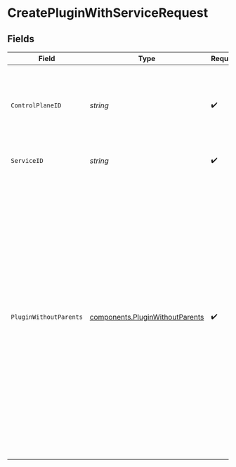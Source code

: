 # CreatePluginWithServiceRequest


## Fields

| Field                                                                                                                                                                                                                                                                                                                        | Type                                                                                                                                                                                                                                                                                                                         | Required                                                                                                                                                                                                                                                                                                                     | Description                                                                                                                                                                                                                                                                                                                  | Example                                                                                                                                                                                                                                                                                                                      |
| ---------------------------------------------------------------------------------------------------------------------------------------------------------------------------------------------------------------------------------------------------------------------------------------------------------------------------- | ---------------------------------------------------------------------------------------------------------------------------------------------------------------------------------------------------------------------------------------------------------------------------------------------------------------------------- | ---------------------------------------------------------------------------------------------------------------------------------------------------------------------------------------------------------------------------------------------------------------------------------------------------------------------------- | ---------------------------------------------------------------------------------------------------------------------------------------------------------------------------------------------------------------------------------------------------------------------------------------------------------------------------- | ---------------------------------------------------------------------------------------------------------------------------------------------------------------------------------------------------------------------------------------------------------------------------------------------------------------------------- |
| `ControlPlaneID`                                                                                                                                                                                                                                                                                                             | *string*                                                                                                                                                                                                                                                                                                                     | :heavy_check_mark:                                                                                                                                                                                                                                                                                                           | The UUID of your control plane. This variable is available in the Konnect manager.                                                                                                                                                                                                                                           | 9524ec7d-36d9-465d-a8c5-83a3c9390458                                                                                                                                                                                                                                                                                         |
| `ServiceID`                                                                                                                                                                                                                                                                                                                  | *string*                                                                                                                                                                                                                                                                                                                     | :heavy_check_mark:                                                                                                                                                                                                                                                                                                           | ID of the Service to lookup                                                                                                                                                                                                                                                                                                  | 7fca84d6-7d37-4a74-a7b0-93e576089a41                                                                                                                                                                                                                                                                                         |
| `PluginWithoutParents`                                                                                                                                                                                                                                                                                                       | [components.PluginWithoutParents](../../models/components/pluginwithoutparents.md)                                                                                                                                                                                                                                           | :heavy_check_mark:                                                                                                                                                                                                                                                                                                           | Description of new Plugin for creation                                                                                                                                                                                                                                                                                       | {<br/>"config": {<br/>"anonymous": null,<br/>"hide_credentials": false,<br/>"key_in_body": false,<br/>"key_in_header": true,<br/>"key_in_query": true,<br/>"key_names": [<br/>"apikey"<br/>],<br/>"run_on_preflight": true<br/>},<br/>"enabled": true,<br/>"id": "3fd1eea1-885a-4011-b986-289943ff8177",<br/>"name": "key-auth",<br/>"protocols": [<br/>"grpc",<br/>"grpcs",<br/>"http",<br/>"https"<br/>]<br/>} |